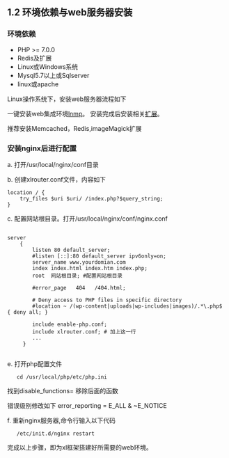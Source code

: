 ## 1.2 环境依赖与web服务器安装


### 环境依赖

* PHP >= 7.0.0
* Redis及扩展
* Linux或Windows系统
* Mysql5.7以上或Sqlserver
* linux或apache

Linux操作系统下，安装web服务器流程如下

一键安装web集成环境[lnmp](https://lnmp.org/install.html)。
安装完成后安装相关[扩展](https://lnmp.org/faq/addons.html)。

推荐安装Memcached，Redis,imageMagick扩展


### 安装nginx后进行配置

a. 打开/usr/local/nginx/conf目录

b. 创建xlrouter.conf文件，内容如下
```text
location / {
    try_files $uri $uri/ /index.php?$query_string;
}
```

c. 配置网站根目录。打开/usr/local/nginx/conf/nginx.conf
```text

server
    {
        listen 80 default_server;
        #listen [::]:80 default_server ipv6only=on;
        server_name www.yourdomian.com
        index index.html index.htm index.php;
        root  网站根目录; #配置网站根目录

        #error_page   404   /404.html;

        # Deny access to PHP files in specific directory
        #location ~ /(wp-content|uploads|wp-includes|images)/.*\.php$ { deny all; }

        include enable-php.conf;
        include xlrouter.conf; # 加上这一行
        ...
     }


```

e. 打开php配置文件
```text
   cd /usr/local/php/etc/php.ini
``` 

找到disable_functions= 移除后面的函数

错误级别修改如下
error_reporting = E_ALL & ~E_NOTICE
 

f. 重新nginx服务器,命令行输入以下代码
```text
   /etc/init.d/nginx restart
```

完成以上步骤，即为xl框架搭建好所需要的web环境。
